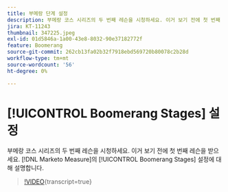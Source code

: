```yaml
---
title: 부메랑 단계 설정
description: 부메랑 코스 시리즈의 두 번째 레슨을 시청하세요. 이거 보기 전에 첫 번째 레슨을 받으세요.  [!DNL Marketo Measure]에서 부메랑 단계 설정에 대해 설명합니다.
jira: KT-11243
thumbnail: 347225.jpeg
exl-id: 01d5846a-1a00-43e8-8032-90e37182772f
feature: Boomerang
source-git-commit: 262cb13fa02b32f7918ebd569720b80078c2b28d
workflow-type: tm+mt
source-wordcount: '56'
ht-degree: 0%

---
```


# [!UICONTROL Boomerang Stages] 설정

부메랑 코스 시리즈의 두 번째 레슨을 시청하세요. 이거 보기 전에 첫 번째 레슨을 받으세요. [!DNL Marketo Measure]의 [!UICONTROL Boomerang Stages] 설정에 대해 설명합니다.

>[!VIDEO](https://video.tv.adobe.com/v/3431594/?learn=on&captions=kor){transcript=true}
